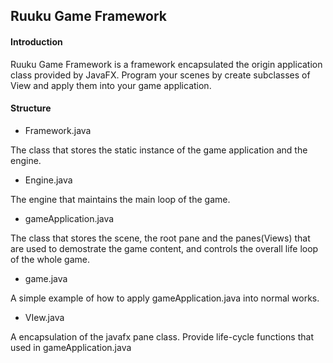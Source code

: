 ## Ruuku Game Framework

#### Introduction

Ruuku Game Framework is a framework encapsulated the origin application class provided by JavaFX. Program your scenes by create subclasses of View and apply them into your game application.

#### Structure

- Framework.java

The class that stores the static instance of the game application and the engine.

- Engine.java

The engine that maintains the main loop of the game.

- gameApplication.java

The class that stores the scene, the root pane and the panes(Views) that are used to demostrate the game content, and controls the overall life loop of the whole game.

- game.java

A simple example of how to apply gameApplication.java into normal works.

- VIew.java

A encapsulation of the javafx pane class. Provide life-cycle functions that used in  gameApplication.java

